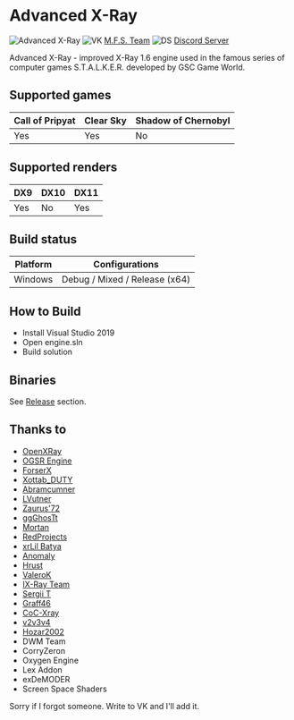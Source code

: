 # Advanced X-Ray

![Advanced X-Ray](https://i.ibb.co/VJFnVk7/Untitled-1.png)
![VK](https://i.ibb.co/cknxjxD/24.png) [M.F.S. Team](https://vk.com/mfs_studio)
![DS](https://i.ibb.co/wdQGG8k/discord-icon.png) [Discord Server](https://discord.gg/AFPqkfBfQs)

Advanced X-Ray - improved X-Ray 1.6 engine used in the famous series of computer games S.T.A.L.K.E.R. developed by GSC Game World.

## Supported games

|Call of Pripyat|Clear Sky|Shadow of Chernobyl|
|---|---|---|
|Yes|Yes|No|

## Supported renders

|DX9|DX10|DX11|
|---|---|---|
|Yes|No|Yes|

## Build status

|Platform|Configurations|
|---|---|
|Windows|Debug / Mixed / Release (x64)|

## How to Build

- Install Visual Studio 2019
- Open engine.sln
- Build solution

## Binaries

See [Release](https://github.com/ign-1997/Advanced-X-Ray/releases) section.

## Thanks to

- [OpenXRay](https://github.com/OpenXRay/xray-16)
- [OGSR Engine](https://github.com/OGSR/OGSR-Engine)
- [ForserX](https://github.com/ForserX)
- [Xottab_DUTY](https://github.com/Xottab-DUTY)
- [Abramcumner](https://github.com/abramcumner)
- [LVutner](https://github.com/LVutner)
- [Zaurus'72](https://github.com/oldSerpskiStalker)
- [ggGhosTt](https://gitlab.com/ggGhosTt)
- [Mortan](https://github.com/mortany)
- [RedProjects](https://github.com/RedPandaProjects)
- [xrLil Batya](https://github.com/xrLil-Batya)
- [Anomaly](https://github.com/Roman-n/xray-monolith)
- [Hrust](https://github.com/Hrusteckiy)
- [ValeroK](https://github.com/VaIeroK)
- [IX-Ray Team](https://github.com/ixray-team)
- [Sergii T](https://github.com/joye-ramone)
- [Graff46](https://github.com/Graff46)
- [CoC-Xray](https://github.com/revolucas/CoC-Xray)
- [v2v3v4](https://github.com/v2v3v4)
- [Hozar2002](https://github.com/Hozar2002)
- DWM Team
- CorryZeron
- Oxygen Engine
- Lex Addon
- exDeMODER
- Screen Space Shaders

Sorry if I forgot someone. Write to VK and I'll add it.

